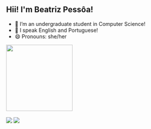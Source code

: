 ## Hii! I'm Beatriz Pessôa!
- 🔭 I’m an undergraduate student in Computer Science!
- 💬 I speak English and Portuguese!
- 😄 Pronouns: she/her

<div>
  <a href="https://github.com/beapessoa">
  <img height="180em" src="https://github-readme-stats.vercel.app/api?username=beapessoa&show_icons=true&theme=tokyonight&include_all_commits=true&count_private=true"/>
</div>
    <div style="display: inline_block"><br>
<div> 
  <a href="https://www.instagram.com/beapessoa/"><img src="https://img.shields.io/badge/-Instagram-%23E4405F?style=for-the-badge&logo=instagram&logoColor=white" target="_blank"></a>
  <a href="www.linkedin.com/in/beatriz-pessôa" target="_blank"><img src="https://img.shields.io/badge/-LinkedIn-%230077B5?style=for-the-badge&logo=linkedin&logoColor=white" target="_blank"></a> 
</div>
